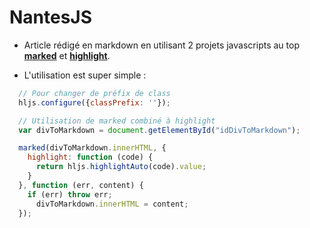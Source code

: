 NantesJS
===

* Article rédigé en markdown en utilisant 2 projets javascripts au top [**marked**][1] et [**highlight**][2].

* L'utilisation est super simple :

```javascript
  // Pour changer de préfix de class
  hljs.configure({classPrefix: ''});

  // Utilisation de marked combiné à highlight
  var divToMarkdown = document.getElementById("idDivToMarkdown");

  marked(divToMarkdown.innerHTML, {
    highlight: function (code) {
      return hljs.highlightAuto(code).value;
    }
  }, function (err, content) {
    if (err) throw err;
      divToMarkdown.innerHTML = content;
  });
  ```


 [1]:https://github.com/chjj/marked
 [2]:https://github.com/isagalaev/highlight.js